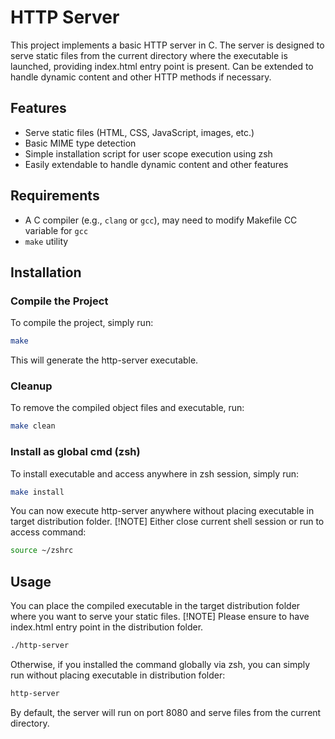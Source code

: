 # HTTP Server

This project implements a basic HTTP server in C. The server is designed to serve static files from the current directory where the executable is launched, providing index.html entry point is present. Can be extended to handle dynamic content and other HTTP methods if necessary.

## Features

- Serve static files (HTML, CSS, JavaScript, images, etc.)
- Basic MIME type detection
- Simple installation script for user scope execution using zsh
- Easily extendable to handle dynamic content and other features

## Requirements

- A C compiler (e.g., `clang` or `gcc`), may need to modify Makefile CC variable for `gcc`
- `make` utility

## Installation

### Compile the Project

To compile the project, simply run:

```sh
make
```

This will generate the http-server executable.

### Cleanup

To remove the compiled object files and executable, run:

```sh
make clean
```

### Install as global cmd (zsh)

To install executable and access anywhere in zsh session, simply run:

```sh
make install
```

You can now execute http-server anywhere without placing executable in target distribution folder.
[!NOTE]
Either close current shell session or run to access command:

```sh
source ~/zshrc
```

## Usage

You can place the compiled executable in the target distribution folder where you want to serve your static files.
[!NOTE]
Please ensure to have index.html entry point in the distribution folder.

```sh
./http-server
```

Otherwise, if you installed the command globally via zsh, you can simply run without placing executable in distribution folder:

```sh
http-server
```

By default, the server will run on port 8080 and serve files from the current directory.

